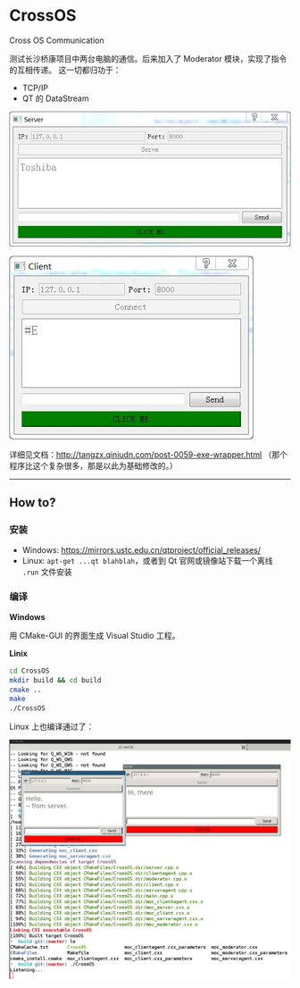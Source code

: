 # CrossOS
Cross OS Communication

测试长沙桥康项目中两台电脑的通信。后来加入了 Moderator 模块，实现了指令的互相传递。
这一切都归功于：

  * TCP/IP
  * QT 的 DataStream

![](img/server.jpg)

![](img/client.jpg)

详细见文档：<http://tangzx.qiniudn.com/post-0059-exe-wrapper.html> （那个程序比这个复杂很多，那是以此为基础修改的。）

---

## How to?

### 安装

- Windows: <https://mirrors.ustc.edu.cn/qtproject/official_releases/>
- Linux: `apt-get ...qt blahblah`，或者到 Qt 官网或镜像站下载一个离线 `.run` 文件安装

### 编译

**Windows**

用 CMake-GUI 的界面生成 Visual Studio 工程。

**Linix**

```bash
cd CrossOS
mkdir build && cd build
cmake ..
make
./CrossOS
```

Linux 上也编译通过了：

![](img/linux.png)
